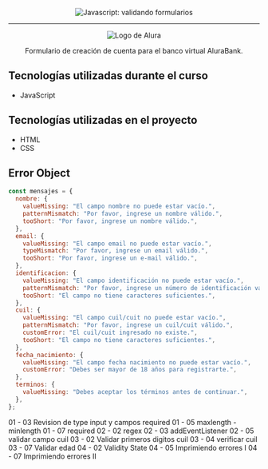 <p align="center"> <img src="https://imgur.com/mIBmcEL.png" alt="Javascript: validando formularios"> </p>

<hr>

<p align="center"> <img src="https://github.com/MonicaHillman/aluraplay-requisicoes/blob/main/img/logo.png" alt="Logo de Alura"> </p>
<p align="center">Formulario de creación de cuenta para el banco virtual AluraBank.</p>

## Tecnologías utilizadas durante el curso
* JavaScript

## Tecnologías utilizadas en el proyecto
* HTML
* CSS

## Error Object

```js
const mensajes = {
  nombre: {
    valueMissing: "El campo nombre no puede estar vacío.",
    patternMismatch: "Por favor, ingrese un nombre válido.",
    tooShort: "Por favor, ingrese un nombre válido.",
  },
  email: {
    valueMissing: "El campo email no puede estar vacío.",
    typeMismatch: "Por favor, ingrese un email válido.",
    tooShort: "Por favor, ingrese un e-mail válido.",
  },
  identificacion: {
    valueMissing: "El campo identificación no puede estar vacío.",
    patternMismatch: "Por favor, ingrese un número de identificación válido.",
    tooShort: "El campo no tiene caracteres suficientes.",
  },
  cuil: {
    valueMissing: "El campo cuil/cuit no puede estar vacío.",
    patternMismatch: "Por favor, ingrese un cuil/cuit válido.",
    customError: "El cuil/cuit ingresado no existe.",
    tooShort: "El campo no tiene caracteres suficientes.",
  },
  fecha_nacimiento: {
    valueMissing: "El campo fecha nacimiento no puede estar vacío.",
    customError: "Debes ser mayor de 18 años para registrarte.",
  },
  terminos: {
    valueMissing: "Debes aceptar los términos antes de continuar.",
  },
};
```
01 - 03 Revision de type input y campos required
01 - 05 maxlength - minlength
01 - 07 required
02 - 02 regex
02 - 03 addEventListener
02 - 05 validar campo cuil
03 - 02 Validar primeros digitos cuil
03 - 04 verificar cuil
03 - 07 Validar edad
04 - 02 Validity State
04 - 05 Imprimiendo errores I
04 - 07 Imprimiendo errores II